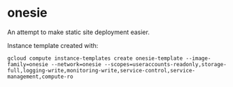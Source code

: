 # onesie

An attempt to make static site deployment easier.

Instance template created with:

```
gcloud compute instance-templates create onesie-template --image-family=onesie --network=onesie --scopes=useraccounts-readonly,storage-full,logging-write,monitoring-write,service-control,service-management,compute-ro
```

